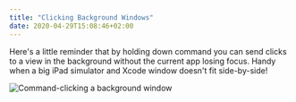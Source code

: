 ```yaml
---
title: "Clicking Background Windows"
date: 2020-04-29T15:08:46+02:00
---
```


Here's a little reminder that by holding down command you can send clicks to a view in the background without the current app losing focus. Handy when a big iPad simulator and Xcode window doesn't fit side-by-side!

![Command-clicking a background window](/images/2020/cmd-click.gif)
